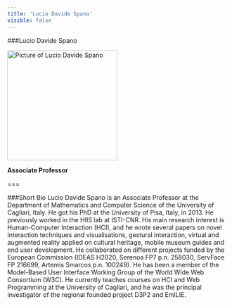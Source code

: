 ```yaml
---
title: 'Lucio Davide Spano'
visible: false
---
```


###Lucio Davide Spano

<img src="/lab/user/pages/02.people/02.davide.spano/img/davide2.png" alt="Picture of Lucio Davide Spano" style="height: 250px">

**Associate Professor**

===

###Short Bio
Lucio Davide Spano is an Associate Professor at the Department of Mathematics and Computer Science of the University of Cagliari, Italy. He got his PhD at the University of Pisa, Italy, in 2013. He previously worked in the HIIS lab at ISTI-CNR. His main research interest is Human-Computer Interaction (HCI), and he wrote several papers on novel interaction techniques and visualisations, gestural interaction, virtual and augmented reality applied on cultural heritage, mobile museum guides and end user development. He collaborated on different projects funded by the European Commission (IDEAS H2020, Serenoa FP7 p.n. 258030, ServFace FP 216699, Artemis Smarcos p.n. 100249). He has been a member of the Model-Based User Interface Working Group of the World Wide Web Consortium (W3C). He currently teaches courses on HCI and Web Programming at the University of Cagliari, and he was the principal investigator of the regional founded project D3P2 and EmILIE.
